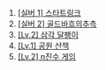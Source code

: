1. [[실버 1] 스타트링크](https://www.acmicpc.net/problem/5014)
2. [[실버 2] 골드바흐의추측](https://www.acmicpc.net/problem/9020)
3. [[Lv.2] 삼각 달팽이](https://school.programmers.co.kr/learn/courses/30/lessons/68645)
4. [[Lv.1] 공원 산책](https://school.programmers.co.kr/learn/courses/30/lessons/172928)
5. [[Lv.2] n진수 게임](https://school.programmers.co.kr/learn/courses/30/lessons/17687)
